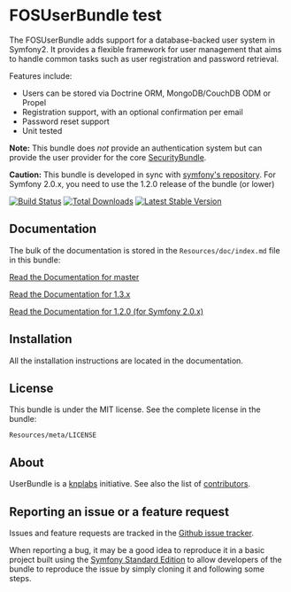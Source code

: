 FOSUserBundle test
=============

The FOSUserBundle adds support for a database-backed user system in Symfony2.
It provides a flexible framework for user management that aims to handle
common tasks such as user registration and password retrieval.

Features include:

- Users can be stored via Doctrine ORM, MongoDB/CouchDB ODM or Propel
- Registration support, with an optional confirmation per email
- Password reset support
- Unit tested

**Note:** This bundle does *not* provide an authentication system but can
provide the user provider for the core [SecurityBundle](http://symfony.com/doc/current/book/security.html).

**Caution:** This bundle is developed in sync with [symfony's repository](https://github.com/symfony/symfony).
For Symfony 2.0.x, you need to use the 1.2.0 release of the bundle (or lower)

[![Build Status](https://secure.travis-ci.org/FriendsOfSymfony/FOSUserBundle.png?branch=master)](http://travis-ci.org/FriendsOfSymfony/FOSUserBundle) [![Total Downloads](https://poser.pugx.org/friendsofsymfony/user-bundle/downloads.png)](https://packagist.org/packages/friendsofsymfony/user-bundle) [![Latest Stable Version](https://poser.pugx.org/friendsofsymfony/user-bundle/v/stable.png)](https://packagist.org/packages/friendsofsymfony/user-bundle)

Documentation
-------------

The bulk of the documentation is stored in the `Resources/doc/index.md`
file in this bundle:

[Read the Documentation for master](https://github.com/FriendsOfSymfony/FOSUserBundle/blob/master/Resources/doc/index.md)

[Read the Documentation for 1.3.x](https://github.com/FriendsOfSymfony/FOSUserBundle/blob/1.3.x/Resources/doc/index.md)

[Read the Documentation for 1.2.0 (for Symfony 2.0.x)](https://github.com/FriendsOfSymfony/FOSUserBundle/blob/1.2.0/Resources/doc/index.md)

Installation
------------

All the installation instructions are located in the documentation.

License
-------

This bundle is under the MIT license. See the complete license in the bundle:

    Resources/meta/LICENSE

About
-----

UserBundle is a [knplabs](https://github.com/knplabs) initiative.
See also the list of [contributors](https://github.com/FriendsOfSymfony/FOSUserBundle/contributors).

Reporting an issue or a feature request
---------------------------------------

Issues and feature requests are tracked in the [Github issue tracker](https://github.com/FriendsOfSymfony/FOSUserBundle/issues).

When reporting a bug, it may be a good idea to reproduce it in a basic project
built using the [Symfony Standard Edition](https://github.com/symfony/symfony-standard)
to allow developers of the bundle to reproduce the issue by simply cloning it
and following some steps.
